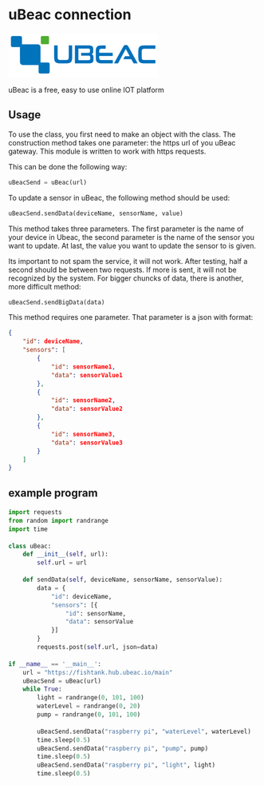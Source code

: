 # uBeac connection

<img src="uBeacLogo.png">

uBeac is a free, easy to use online IOT platform

## Usage

To use the class, you first need to make an object with the class. The construction method takes one parameter: the https url of you uBeac gateway. This module is written to work with https requests.

This can be done the following way:

```python
uBeacSend = uBeac(url)
```

To update a sensor in uBeac, the following method should be used:
```python
uBeacSend.sendData(deviceName, sensorName, value)
```
This method takes three parameters. The first parameter is the name of your device in Ubeac, the second parameter is the name of the sensor you want to update. At last, the value you want to update the sensor to is given.

Its important to not spam the service, it will not work. After testing, half a second should be between two requests. If more is sent, it will not be recognized by the system. For bigger chuncks of data, there is another, more difficult method:

```python
uBeacSend.sendBigData(data)
```

This method requires one parameter. That parameter is a json with format:

```json
{
    "id": deviceName,
    "sensors": [
        {
            "id": sensorName1,
            "data": sensorValue1
        },
        {
            "id": sensorName2,
            "data": sensorValue2
        },
        {
            "id": sensorName3,
            "data": sensorValue3
        }
    ]
}
```

## example program
```python
import requests
from random import randrange
import time

class uBeac:
    def __init__(self, url):
        self.url = url
    
    def sendData(self, deviceName, sensorName, sensorValue):
        data = {
            "id": deviceName,
            "sensors": [{
                "id": sensorName,
                "data": sensorValue
            }]
        }
        requests.post(self.url, json=data)

if __name__ == '__main__':
    url = "https://fishtank.hub.ubeac.io/main"
    uBeacSend = uBeac(url)
    while True:
        light = randrange(0, 101, 100)
        waterLevel = randrange(0, 20)
        pump = randrange(0, 101, 100)

        uBeacSend.sendData("raspberry pi", "waterLevel", waterLevel)
        time.sleep(0.5)
        uBeacSend.sendData("raspberry pi", "pump", pump)
        time.sleep(0.5)
        uBeacSend.sendData("raspberry pi", "light", light)
        time.sleep(0.5)
```